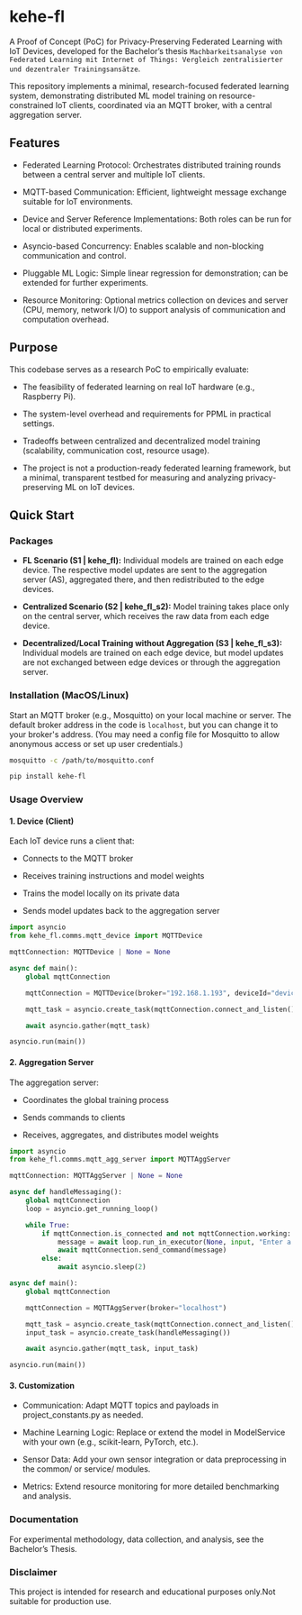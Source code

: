 # kehe-fl

A Proof of Concept (PoC) for Privacy-Preserving Federated Learning with IoT Devices, developed for the Bachelor’s thesis `Machbarkeitsanalyse von Federated Learning mit Internet of Things: Vergleich zentralisierter und dezentraler Trainingsansätze`.

This repository implements a minimal, research-focused federated learning system, demonstrating distributed ML model training on resource-constrained IoT clients, coordinated via an MQTT broker, with a central aggregation server.

## Features

- Federated Learning Protocol: Orchestrates distributed training rounds between a central server and multiple IoT clients.

- MQTT-based Communication: Efficient, lightweight message exchange suitable for IoT environments.

- Device and Server Reference Implementations: Both roles can be run for local or distributed experiments.

- Asyncio-based Concurrency: Enables scalable and non-blocking communication and control.

- Pluggable ML Logic: Simple linear regression for demonstration; can be extended for further experiments.

- Resource Monitoring: Optional metrics collection on devices and server (CPU, memory, network I/O) to support analysis of communication and computation overhead.

## Purpose

This codebase serves as a research PoC to empirically evaluate:

- The feasibility of federated learning on real IoT hardware (e.g., Raspberry Pi).

- The system-level overhead and requirements for PPML in practical settings.

- Tradeoffs between centralized and decentralized model training (scalability, communication cost, resource usage).

- The project is not a production-ready federated learning framework, but a minimal, transparent testbed for measuring and analyzing privacy-preserving ML on IoT devices.

## Quick Start

### Packages
- **FL Scenario (S1 | kehe_fl):** Individual models are trained on each edge device. The respective model updates are sent to the aggregation server (AS), aggregated there, and then redistributed to the edge devices.

- **Centralized Scenario (S2 | kehe_fl_s2):** Model training takes place only on the central server, which receives the raw data from each edge device.

- **Decentralized/Local Training without Aggregation (S3 | kehe_fl_s3):** Individual models are trained on each edge device, but model updates are not exchanged between edge devices or through the aggregation server.

### Installation (MacOS/Linux)
Start an MQTT broker (e.g., Mosquitto) on your local machine or server. The default broker address in the code is `localhost`, but you can change it to your broker's address. (You may need a config file for Mosquitto to allow anonymous access or set up user credentials.)

```bash
mosquitto -c /path/to/mosquitto.conf
```

```bash
pip install kehe-fl
```

### Usage Overview

#### 1. Device (Client)

Each IoT device runs a client that:

- Connects to the MQTT broker

- Receives training instructions and model weights

- Trains the model locally on its private data

- Sends model updates back to the aggregation server

```python
import asyncio
from kehe_fl.comms.mqtt_device import MQTTDevice

mqttConnection: MQTTDevice | None = None

async def main():
    global mqttConnection

    mqttConnection = MQTTDevice(broker="192.168.1.193", deviceId="device123")

    mqtt_task = asyncio.create_task(mqttConnection.connect_and_listen())

    await asyncio.gather(mqtt_task)

asyncio.run(main())
```

#### 2. Aggregation Server

The aggregation server:

- Coordinates the global training process

- Sends commands to clients

- Receives, aggregates, and distributes model weights

```python
import asyncio
from kehe_fl.comms.mqtt_agg_server import MQTTAggServer

mqttConnection: MQTTAggServer | None = None

async def handleMessaging():
    global mqttConnection
    loop = asyncio.get_running_loop()

    while True:
        if mqttConnection.is_connected and not mqttConnection.working:
            message = await loop.run_in_executor(None, input, "Enter a command to send to the clients: ")
            await mqttConnection.send_command(message)
        else:
            await asyncio.sleep(2)

async def main():
    global mqttConnection

    mqttConnection = MQTTAggServer(broker="localhost")

    mqtt_task = asyncio.create_task(mqttConnection.connect_and_listen())
    input_task = asyncio.create_task(handleMessaging())

    await asyncio.gather(mqtt_task, input_task)

asyncio.run(main())
```

#### 3. Customization

- Communication: Adapt MQTT topics and payloads in project_constants.py as needed.

- Machine Learning Logic: Replace or extend the model in ModelService with your own (e.g., scikit-learn, PyTorch, etc.).

- Sensor Data: Add your own sensor integration or data preprocessing in the common/ or service/ modules.

- Metrics: Extend resource monitoring for more detailed benchmarking and analysis.

### Documentation
For experimental methodology, data collection, and analysis, see the Bachelor’s Thesis.

### Disclaimer

This project is intended for research and educational purposes only.Not suitable for production use.
